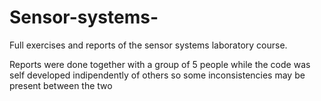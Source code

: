 # Sensor-systems-
Full exercises and reports of the sensor systems laboratory course.

Reports were done together with a group of 5 people while the code was self developed indipendently of others so some inconsistencies may be present between the two
